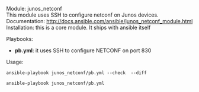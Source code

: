 Module: junos_netconf  
This module uses SSH to configure netconf on Junos devices.   
Documentation: http://docs.ansible.com/ansible/junos_netconf_module.html  
Installation: this is a core module. It ships with ansible itself   

Playbooks:
- **pb.yml**: it uses SSH to configure NETCONF on port 830  

Usage:
```
ansible-playbook junos_netconf/pb.yml --check  --diff
```
```
ansible-playbook junos_netconf/pb.yml  
```
